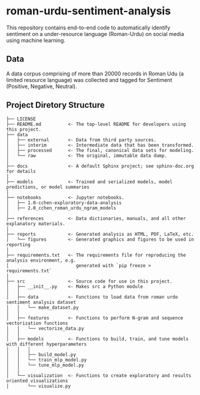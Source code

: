 # roman-urdu-sentiment-analysis

This repository contains end-to-end code to automatically identify sentiment on a under-resource language (Roman-Urdu) on social media using machine learning.   

## Data
A data corpus comprising of more than 20000 records in Roman Udu (a limited resource language) was collected and tagged for Sentiment (Positive, Negative, Neutral). 

## Project Diretory Structure
```
├── LICENSE
├── README.md          <- The top-level README for developers using this project.
├── data
│   ├── external       <- Data from third party sources.
│   ├── interim        <- Intermediate data that has been transformed.
│   ├── processed      <- The final, canonical data sets for modeling.
│   └── raw            <- The original, immutable data dump.
│
├── docs               <- A default Sphinx project; see sphinx-doc.org for details
│
├── models             <- Trained and serialized models, model predictions, or model summaries
│
├── notebooks          <- Jupyter notebooks. 
│   ├── 1.0-cchen-exploratory-data-analysis                     
│   ├── 2.0_cchen_roman_urdu_ngram_models                     
│
├── references         <- Data dictionaries, manuals, and all other explanatory materials.
│
├── reports            <- Generated analysis as HTML, PDF, LaTeX, etc.
│   └── figures        <- Generated graphics and figures to be used in reporting
│
├── requirements.txt   <- The requirements file for reproducing the analysis environment, e.g.
│                         generated with `pip freeze > requirements.txt`
│
├── src                <- Source code for use in this project.
│   ├── __init__.py    <- Makes src a Python module
│   │
│   ├── data           <- Functions to load data from roman urdo sentiment analysis dataset
│   │   └── make_dataset.py
│   │
│   ├── features       <- Functions to perform N-gram and sequence vectorization functions
│   │   └── vectorize_data.py
│   │
│   ├── models         <- Functions to build, train, and tune models with different hyperparameters
│   │   │                
│   │   ├── build_model.py
│   │   └── train_mlp_model.py
│   │   └── tune_mlp_model.py 
│   │ 
│   └── visualization  <- Functions to create exploratory and results oriented visualizations
│       └── visualize.py
```

